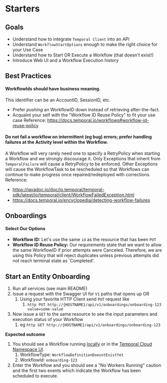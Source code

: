 # Starters

## Goals

* Understand how to integrate `Temporal Client` into an API
* Understand `WorkflowStartOptions` enough to make the right choice for your Use Case
* Understand how to Start OR Execute a Workflow (that doesn't exist!)
* Introduce Web UI and a Workflow Execution history

## Best Practices

#### WorkflowIds should have business meaning.

This identifier can be an AccountID, SessionID, etc. 

* Prefer _pushing_ an WorkflowID down instead of retrieving after-the-fact. 
* Acquaint your self with the "Workflow ID Reuse Policy" to fit your use case
Reference: https://docs.temporal.io/workflows#workflow-id-reuse-policy

#### Do not fail a workflow on intermittent (eg bug) errors; prefer handling failures at the Activity level within the Workflow.

A Workflow will very rarely need one to specify a RetryPolicy when starting a Workflow and we strongly discourage it.
Only Exceptions that inherit from `TemporalFailure` will cause a RetryPolicy to be enforced. Other Exceptions will cause the WorkflowTask
to be rescheduled so that Workflows can continue to make progress once repaired/redeployed with corrections.
Reference: 
* https://javadoc.io/doc/io.temporal/temporal-sdk/latest/io/temporal/client/WorkflowFailedException.html
* https://docs.temporal.io/encyclopedia/detecting-workflow-failures


## Onboardings

#### Select Our Options

* **Workflow ID:** Let's use the same `id` as the resource that has been `PUT`
* **Workflow ID Reuse Policy:** Our requirements state that we want to allow the same WorkflowID if prior attempts were Canceled. 
Therefore, we are using this Policy that will reject duplicates unless previous attempts did not reach terminal state as `Completed'.

## Start an Entity Onboarding

1. Run all services (see main README)
2. Issue a request with the Swagger UI for `V1` paths that opens up OR
    1. Using your favorite HTTP Client send `PUT` request like
        1. `http PUT http://{HOSTNAME}/api/v1/onboardings/onboarding-123 value=some-value`
3. Now issue a `GET` to the same resource to see the input parameters and execution status of your Workflow
    1. eg `http GET http://{HOSTNAME}/api/v1/onboardings/onboarding-123`

**Expected outcome**

1. You should see a Workflow running  [locally](http://localhost:8233/namespaces/default/workflows) or in the [Temporal Cloud Namespace UI](https://cloud.temporal.io).
    1. WorkflowType: `WorkflowDefinitionDoesntExistYet`
    2. WorkflowId: `onboarding-123`
2. Enter the Workflow and you should see a "No Workers Running" caution and the first two events which indicate the
   Workflow has been scheduled to execute.
